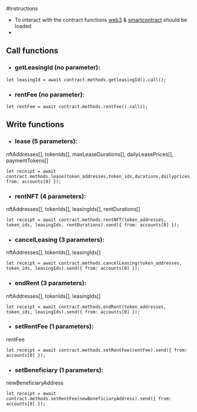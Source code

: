 
#Instructions
- To interact with the contract functions [web3](https://github.com/ChainSafe/web3.js) & [smartcontract](https://www.ibm.com/topics/smart-contracts) should be loaded
-

## Call functions

- ### getLeasingId (no parameter):
```
let leasingId = await contract.methods.getleasingId().call();
```

- ### rentFee (no parameter):
```
let rentFee = await contract.methods.rentFee().call();
```

## Write functions

- ### lease (5 parameters):
nftAddresses[],
tokenIds[],
maxLeaseDurations[],
dailyLeasePrices[],
paymentTokens[]
```
let receipt = await contract.methods.lease(token_addresses,token_ids,durations,dailyprices,paymentTypes).send({ from: accounts[0] });
```

- ### rentNFT (4 parameters):
nftAddresses[],
tokenIds[],
leasingIds[],
rentDurations[]
```
let receipt = await contract.methods.rentNFT(token_addresses, token_ids, leasingIds, rentDurations).send({ from: accounts[0] });
```

- ### cancelLeasing (3 parameters):
nftAddresses[],
tokenIds[],
leasingIds[]
 ```
let receipt = await contract.methods.cancelLeasing(token_addresses, token_ids, leasingIds).send({ from: accounts[0] });
```
- ### endRent (3 parameters):
nftAddresses[],
tokenIds[],
leasingIds[]
```
let receipt = await contract.methods.endRent(token_addresses, token_ids, leasingIds).send({ from: accounts[0] });
```

- ### setRentFee (1 parameters):
rentFee
```
let receipt = await contract.methods.setRentFee(rentFee).send({ from: accounts[0] });
```

- ### setBeneficiary (1 parameters):
newBeneficiaryAddress
```
let receipt = await contract.methods.setRentFee(newBeneficiaryAddress).send({ from: accounts[0] });
```




